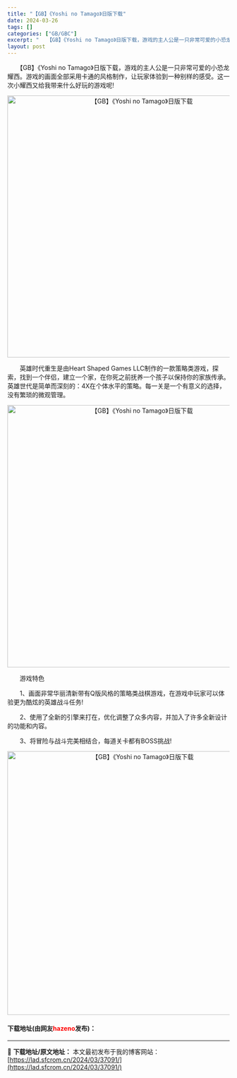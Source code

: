 ```yaml
---
title: "【GB】《Yoshi no Tamago》日版下载"
date: 2024-03-26
tags: []
categories: ["GB/GBC"]
excerpt: "　　【GB】《Yoshi no Tamago》日版下载，游戏的主人公是一只非常可爱的小恐龙耀西。游戏的画面全部采用卡通的风格制作，让玩家体验到一种别样的感受。这一次小耀西又给我带来什么好玩的游戏呢! 　　英雄时代重生是由Heart Shaped Games LLC制作的一款策略类游戏，探索，找到一个&hellip;"
layout: post
---
```


 <p>　　【GB】《Yoshi no Tamago》日版下载，游戏的主人公是一只非常可爱的小恐龙耀西。游戏的画面全部采用卡通的风格制作，让玩家体验到一种别样的感受。这一次小耀西又给我带来什么好玩的游戏呢!</p> <p align="center"><img align="" border="0" src="https://lad.sfcrom.cn/wp-content/uploads/2024/03/20240326_660286cb89c10.png" width="594" alt="【GB】《Yoshi no Tamago》日版下载" /></p> <p>　　英雄时代重生是由Heart Shaped Games LLC制作的一款策略类游戏，探索，找到一个伴侣，建立一个家，在你死之前抚养一个孩子以保持你的家族传承。英雄世代是简单而深刻的：4X在个体水平的策略。每一关是一个有意义的选择，没有繁琐的微观管理。</p> <p align="center"><img align="" border="0" src="https://lad.sfcrom.cn/wp-content/uploads/2024/03/20240326_660286cd3411e.png" width="595" alt="【GB】《Yoshi no Tamago》日版下载" /></p> <p>　　游戏特色</p> <p>　　1、画面非常华丽清新带有Q版风格的策略类战棋游戏，在游戏中玩家可以体验更为酷炫的英雄战斗任务!</p> <p>　　2、使用了全新的引擎来打在，优化调整了众多内容，并加入了许多全新设计的功能和内容。</p> <p>　　3、将冒险与战斗完美相结合，每道关卡都有BOSS挑战!</p> <p align="center"><img align="" border="0" src="https://lad.sfcrom.cn/wp-content/uploads/2024/03/20240326_660286ced4cf7.png" width="598" alt="【GB】《Yoshi no Tamago》日版下载" /></p> <p><h4>下载地址(由网友<font color="red">hazeno</font>发布)：</h4></p> 

---
📖 **下载地址/原文地址：** 本文最初发布于我的博客网站：[https://lad.sfcrom.cn/2024/03/37091/](https://lad.sfcrom.cn/2024/03/37091/)
